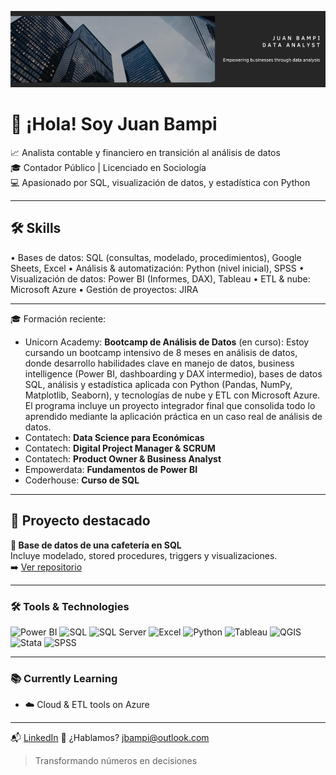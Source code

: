<p align="center">
  <img src="https://raw.githubusercontent.com/juanbampi/juanbampi/main/github-banner.png" alt="Banner" />
</p>

# 👋 ¡Hola! Soy Juan Bampi

📈 Analista contable y financiero en transición al análisis de datos  
🎓 Contador Público | Licenciado en Sociología  
💻 Apasionado por SQL, visualización de datos, y estadística con Python

---

## 🛠️ Skills

• Bases de datos: SQL (consultas, modelado, procedimientos), Google Sheets, Excel
• Análisis & automatización: Python (nivel inicial), SPSS
• Visualización de datos: Power BI (Informes, DAX), Tableau
• ETL & nube: Microsoft Azure
• Gestión de proyectos: JIRA

---

🎓 Formación reciente:
- Unicorn Academy: **Bootcamp de Análisis de Datos** (en curso): Estoy cursando un bootcamp intensivo de 8 meses en análisis de datos, donde desarrollo habilidades clave en manejo de datos, business intelligence (Power BI, dashboarding y DAX intermedio), bases de datos SQL, análisis y estadística aplicada con Python (Pandas, NumPy, Matplotlib, Seaborn), y tecnologías de nube y ETL con Microsoft Azure. El programa incluye un proyecto integrador final que consolida todo lo aprendido mediante la aplicación práctica en un caso real de análisis de datos.
- Contatech: **Data Science para Económicas**
- Contatech: **Digital Project Manager & SCRUM**
- Contatech: **Product Owner & Business Analyst**
- Empowerdata: **Fundamentos de Power BI**
- Coderhouse: **Curso de SQL**
--- 

## 🚀 Proyecto destacado

**📁 Base de datos de una cafetería en SQL**  
Incluye modelado, stored procedures, triggers y visualizaciones.  
➡️ [Ver repositorio](https://github.com/juanbampi/create-coffe-sql)

---

### 🛠️ Tools & Technologies

![Power BI](https://img.shields.io/badge/Power%20BI-F2C811?style=for-the-badge&logo=power-bi&logoColor=000)
![SQL](https://img.shields.io/badge/SQL-4479A1?style=for-the-badge&logo=postgresql&logoColor=white)
![SQL Server](https://img.shields.io/badge/SQL%20Server-CC2927?style=for-the-badge&logo=microsoft-sql-server&logoColor=white)
![Excel](https://img.shields.io/badge/Microsoft%20Excel-217346?style=for-the-badge&logo=microsoft-excel&logoColor=white)
![Python](https://img.shields.io/badge/Python-3776AB?style=for-the-badge&logo=python&logoColor=white)
![Tableau](https://img.shields.io/badge/Tableau-E97627?style=for-the-badge&logo=tableau&logoColor=white)
![QGIS](https://img.shields.io/badge/QGIS-589632?style=for-the-badge&logo=qgis&logoColor=white)
![Stata](https://img.shields.io/badge/Stata-005BAB?style=for-the-badge&logoColor=white)
![SPSS](https://img.shields.io/badge/SPSS-0033A0?style=for-the-badge&logoColor=white)

---

### 📚 Currently Learning

- ☁️ Cloud & ETL tools on Azure

---

📬 [LinkedIn](https://www.linkedin.com/in/juanbampi)
📩 ¿Hablamos? jbampi@outlook.com

> Transformando números en decisiones


